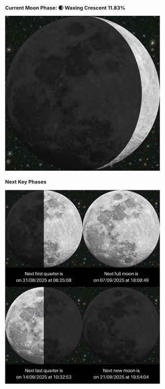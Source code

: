 ### Current Moon Phase: 🌒 Waxing Crescent 11.83%
![Moon Phase](moonphase.png)
### Next Key Phases
![Gallery](gallery.png)